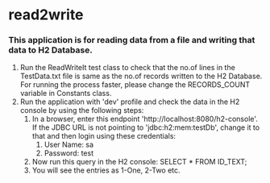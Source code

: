 # read2write
### This application is for reading data from a file and writing that data to H2 Database.

1. Run the ReadWriteIt test class to check that the no.of lines in the TestData.txt file is same as the no.of records written to the H2 Database. For running the process faster, please change the RECORDS_COUNT variable in Constants class.
2. Run the application with 'dev' profile and check the data in the H2 console by using the following steps:
   1. In a browser, enter this endpoint 'http://localhost:8080/h2-console'. If the JDBC URL is not pointing to 'jdbc:h2:mem:testDb', change it to that and then login using these credentials:
      1. User Name: sa
      2. Password: test
   2. Now run this query in the H2 console: SELECT * FROM ID_TEXT;
   3. You will see the entries as 1-One, 2-Two etc.